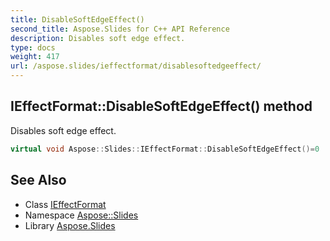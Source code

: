 ```yaml
---
title: DisableSoftEdgeEffect()
second_title: Aspose.Slides for C++ API Reference
description: Disables soft edge effect.
type: docs
weight: 417
url: /aspose.slides/ieffectformat/disablesoftedgeeffect/
---
```

## IEffectFormat::DisableSoftEdgeEffect() method


Disables soft edge effect.

```cpp
virtual void Aspose::Slides::IEffectFormat::DisableSoftEdgeEffect()=0
```

## See Also

* Class [IEffectFormat](../)
* Namespace [Aspose::Slides](../../)
* Library [Aspose.Slides](../../../)